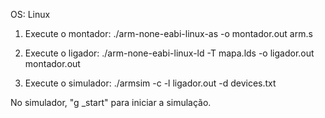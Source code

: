 OS: Linux

1. Execute o montador:
./arm-none-eabi-linux-as -o montador.out arm.s

2. Execute o ligador:
./arm-none-eabi-linux-ld -T mapa.lds -o ligador.out montador.out

3. Execute o simulador:
./armsim -c -l ligador.out -d devices.txt

No simulador, "g _start" para iniciar a simulação.
